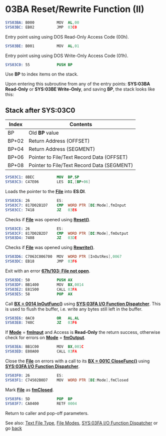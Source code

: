 # 03BA Reset/Rewrite Function (II)

```nasm
SYS03BA: B000          MOV	AL,00
SYS03BC: EB02          JMP	03C0
```

Entry point using using DOS Read-Only Access Code (00h).

```nasm
SYS03BE: B001          MOV	AL,01
```

Entry point using using DOS Write-Only Access Code (01h).

```nasm
SYS03C0: 55            PUSH	BP
```

Use **BP** to index items on the stack.

Upon entering this subroutine from any of the entry points: **SYS:03BA Read-Only** or **SYS:03BE Write-Only**, and saving **BP**, the stack looks like this:

## Stack after SYS:03C0

|Index|Contents                                  |
|-----|------------------------------------------|
|BP   |Old **BP** value                          |
|BP+02|Return Address (OFFSET)                   |
|BP+04|Return Address (SEGMENT)                  |
|BP+06|Pointer to File/Text Record Data (OFFSET) |
|BP+08|Pointer to File/Text Record Data (SEGMENT)|

```nasm
SYS03C1: 8BEC          MOV	BP,SP
SYS03C3: C47E06        LES	DI,[BP+06]
```

Loads the pointer to the **[File](TEXT-FILE-TYPE.md)** into **ES**:**DI**.

```nasm
SYS03C6: 26            ES:
SYS03C7: 817D02B1D7    CMP	WORD PTR [DI:Mode],fmInput
SYS03CC: 7418          JZ	03E6
```

Checks if **[File](TEXT-FILE-TYPE.md)** was opened using **[Reset()](FILE-MODES.md)**.

```nasm
SYS03CE: 26            ES:
SYS03CF: 817D02B2D7    CMP	WORD PTR [DI:Mode],fmOutput
SYS03D4: 7408          JZ	03DE
```

Checks if **[File](TEXT-FILE-TYPE.md)** was opened using **[Rewrite()](FILE-MODES.md)**.

```nasm
SYS03D6: C7063C006700  MOV	WORD PTR [InOutRes],0067
SYS03DC: EB18          JMP	03F6
```

Exit with an error **[67h/103: File not open](ERROR-CODES.md)**.

```nasm
SYS03DE: 50            PUSH	AX
SYS03DF: BB1400        MOV	BX,0014
SYS03E2: E81500        CALL	03FA
SYS03E5: 58            POP	AX
```

Call **[BX = 0014 InOutFunc()](TEXT-FILE-TYPE.md)** using **[SYS:03FA I/O Function Dispatcher](03FA-IO-FUNCTION-DISPATCHER.md)**. This is used to flush the buffer, i.e. write any bytes still left in the buffer.

```nasm
SYS03E6: 0AC0          OR	AL,AL
SYS03E8: 740C          JZ	03F6
```

If **[Mode](FILE-MODES.md)** = **[fmInput](FILE-MODES.md)** and Access is **Read-Only** the return success, otherwise check for errors on **[Mode](FILE-MODES.md)** = **[fmOutput](FILE-MODES.md)**.

```nasm
SYS03EA: BB1C00        MOV	BX,001C
SYS03ED: E80A00        CALL	03FA
```

Close the **[File](TEXT-FILE-TYPE.md)** on errors with a call to its **[BX = 001C CloseFunc()](TEXT-FILE-TYPE.md)** using **[SYS:03FA I/O Function Dispatcher](03FA-IO-FUNCTION-DISPATCHER.md)**.

```nasm
SYS03F0: 26            ES:
SYS03F1: C74502B0D7    MOV	WORD PTR [DI:Mode],fmClosed
```

Mark **[File](TEXT-FILE-TYPE.md)** as **[fmClosed](FILE-MODES.md)**.

```nasm
SYS03F6: 5D            POP	BP
SYS03F7: CA0400        RETF	0004
```

Return to caller and pop-off parameters.

See also: [Text File Type](TEXT-FILE-TYPE.md), [File Modes](FILE-MODES.md), [SYS:03FA I/O Function Dispatcher](03FA-IO-FUNCTION-DISPATCHER.md) or go [back](../README.md)